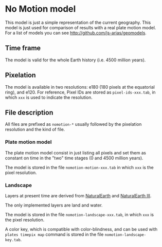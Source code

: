 # No Motion model

This model is just a simple representation
of the current geography.
This model is just used for comparison of results
with a real plate motion model.
For a list of models you can see <http://github.com/js-arias/geomodels>.

## Time frame

The model is valid for the whole Earth history
(i.e. 4500 million years).

## Pixelation

The model is available in two resolutions:
e180 (180 pixels at the equatorial ring),
and e120.
For reference,
Pixel IDs are stored as `pixel-ids-xxx.tab`,
in which `xxx` is used to indicate the resolution.

## File description

All files are prefixed as `nomotion-*`
usually followed by the pixelation resolution
and the kind of file.

### Plate motion model

The plate motion model consist in just listing all pixels
and set them as constant on time in the "two" time stages
(0 and 4500 million years).

The model is stored in the file `nomotion-motion-xxx.tab`
in which `xxx` is the pixel resolution.

### Landscape

Layers at present time are derived
from [NaturalEarth](https://www.naturalearthdata.com/)
and [NaturalEarth III](https://www.shadedrelief.com/natural3/index.html).

The only implemented layers are
land and water.

The model is stored in the file `nomotion-landscape-xxx.tab`,
in which `xxx` is the pixel resolution.

A color key,
which is compatible with color-blindness,
and can be used with `plates timepix map` command
is stored in the file `nomotion-landscape-key.tab`.
